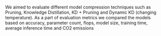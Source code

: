 We aimed to evaluate different model compression techniques such as Pruning, Knowledge Distillation, KD + Pruning and Dynamic KD (changing temperature).
As a part of evaluation metrics we compared the models based on accuracy, parameter count, flops, model size, training time, average inference time and CO2 emissions
